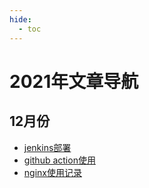 ```yaml
---
hide:
  - toc
---
```


# 2021年文章导航

## 12月份

- [jenkins部署](12/jenkins.md)
- [github action使用](12/github_action.md)
- [nginx使用记录](12/nginx_record.md)